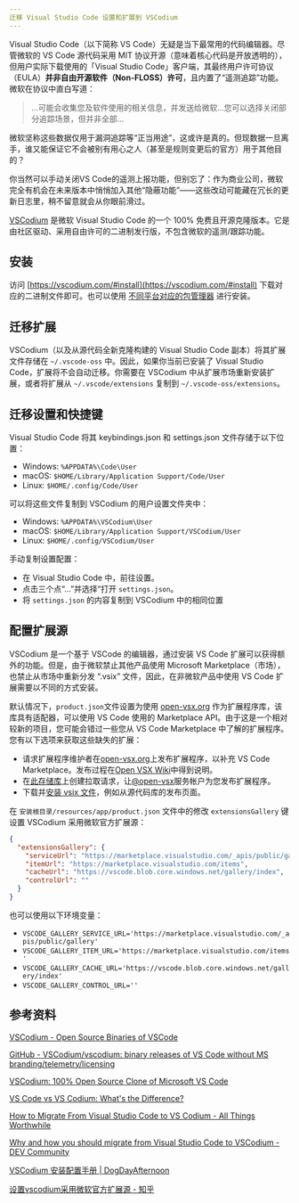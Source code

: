 ```yaml
---
迁移 Visual Studio Code 设置和扩展到 VSCodium
---
```


Visual Studio Code（以下简称 VS Code）无疑是当下最常用的代码编辑器。尽管微软的 VS Code 源代码采用 MIT 协议开源（意味着核心代码是开放透明的），但用户实际下载使用的「Visual Studio Code」客户端，其最终用户许可协议（EULA）**并非自由开源软件（Non-FLOSS）许可**，且内置了“遥测追踪”功能。微软在协议中直白写道：

> ...可能会收集您及软件使用的相关信息，并发送给微软...您可以选择关闭部分追踪场景，但并非全部... 

微软坚称这些数据仅用于漏洞追踪等“正当用途”，这或许是真的。但现数据一旦离手，谁又能保证它不会被别有用心之人（甚至是规则变更后的官方）用于其他目的？

你当然可以手动关闭VS Code的遥测上报功能，但别忘了：作为商业公司，微软完全有机会在未来版本中悄悄加入其他“隐蔽功能”——这些改动可能藏在冗长的更新日志里，稍不留意就会从你眼前滑过。

[VSCodium](https://vscodium.com/) 是微软 Visual Studio Code 的一个 100% 免费且开源克隆版本。它是由社区驱动、采用自由许可的二进制发行版，不包含微软的遥测/跟踪功能。

## 安装

访问 [https://vscodium.com/#install](https://vscodium.com/#install) 下载对应的二进制文件即可。也可以使用 [不同平台对应的包管理器](https://github.com/VSCodium/vscodium/blob/master/README.md#download-install) 进行安装。

## 迁移扩展

VSCodium（以及从源代码全新克隆构建的 Visual Studio Code 副本）将其扩展文件存储在 `~/.vscode-oss` 中。因此，如果你当前已安装了 Visual Studio Code，扩展将不会自动迁移。你需要在 VSCodium 中从扩展市场重新安装扩展，或者将扩展从 `~/.vscode/extensions` 复制到 `~/.vscode-oss/extensions`。

## 迁移设置和快捷键

Visual Studio Code 将其 keybindings.json 和 settings.json 文件存储于以下位置：

- Windows: `%APPDATA%\Code\User`
- macOS: `$HOME/Library/Application Support/Code/User` 
- Linux: `$HOME/.config/Code/User`

可以将这些文件复制到 VSCodium 的用户设置文件夹中：

- Windows: `%APPDATA%\VSCodium\User`
- macOS: `$HOME/Library/Application Support/VSCodium/User`
- Linux: `$HOME/.config/VSCodium/User`

手动复制设置配置：

- 在 Visual Studio Code 中，前往设置。
- 点击三个点“...”并选择“打开 `settings.json`。
- 将 `settings.json` 的内容复制到 VSCodium 中的相同位置

## 配置扩展源

VSCodium 是一个基于 VSCode 的编辑器，通过安装 VS Code 扩展可以获得额外的功能。但是，由于微软禁止其他产品使用 Microsoft Marketplace（市场），也禁止从市场中重新分发 “.vsix” 文件，因此，在非微软产品中使用 VS Code 扩展需要以不同的方式安装。

默认情况下，`product.json`文件设置为使用 [open-vsx.org](https://open-vsx.org/) 作为扩展程序库，该库具有适配器，可以使用 VS Code 使用的 Marketplace API。由于这是一个相对较新的项目，您可能会错过一些您从 VS Code Marketplace 中了解的扩展程序。您有以下选项来获取这些缺失的扩展：

- 请求扩展程序维护者在[open-vsx.org](https://open-vsx.org/)上发布扩展程序，以补充 VS Code Marketplace。发布过程在[Open VSX Wiki](https://github.com/eclipse/openvsx/wiki/Publishing-Extensions)中得到说明。
- 在[此存储库](https://github.com/open-vsx/publish-extensions)上创建拉取请求，让[@open-vsx](https://github.com/open-vsx)服务帐户为您发布扩展程序。
- 下载并[安装 vsix 文件](https://code.visualstudio.com/docs/editor/extension-gallery#_install-from-a-vsix)，例如从源代码库的发布页面。

在 `安装根目录/resources/app/product.json` 文件中的修改 `extensionsGallery` 键设置 VSCodium 采用微软官方扩展源：

```json
{
  "extensionsGallery": {
    "serviceUrl": "https://marketplace.visualstudio.com/_apis/public/gallery",
    "itemUrl": "https://marketplace.visualstudio.com/items",
    "cacheUrl": "https://vscode.blob.core.windows.net/gallery/index",
    "controlUrl": ""
  }
}
```

也可以使用以下环境变量：

- `VSCODE_GALLERY_SERVICE_URL='https://marketplace.visualstudio.com/_apis/public/gallery'`
- `VSCODE_GALLERY_ITEM_URL='https://marketplace.visualstudio.com/items'`
- `VSCODE_GALLERY_CACHE_URL='https://vscode.blob.core.windows.net/gallery/index'`
- `VSCODE_GALLERY_CONTROL_URL=''`

## 参考资料

[VSCodium - Open Source Binaries of VSCode](https://vscodium.com/)

[GitHub - VSCodium/vscodium: binary releases of VS Code without MS branding/telemetry/licensing](https://github.com/VSCodium/vscodium)

[VSCodium: 100% Open Source Clone of Microsoft VS Code](https://itsfoss.com/vscodium/)

[VS Code vs VS Codium: What's the Difference?](https://itsfoss.com/vs-code-vs-codium/)

[How to Migrate From Visual Studio Code to VS Codium - All Things Worthwhile](https://kb.levine.io/homelab/git/vs-code/how-to-migrate-from-vs-code-to-vs-codium/)

[Why and how you should migrate from Visual Studio Code to VSCodium - DEV Community](https://dev.to/0xdonut/why-and-how-you-should-to-migrate-from-visual-studio-code-to-vscodium-j7d)

[VSCodium 安装配置手册 | DogDayAfternoon](https://easternday.top/Application/VSCodium/)

[设置vscodium采用微软官方扩展源 - 知乎](https://zhuanlan.zhihu.com/p/276000982)